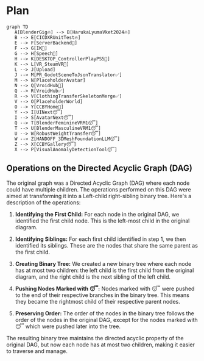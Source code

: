 # Plan

```mermaid
graph TD
   A[BlenderGig🔥] --> B[HarukaLyumaVket2024🔥]
   B --> E[CICDXRUnitTest🔥]
   E --> F[ServerBackend🚫]
   F --> G[IK🚫]
   G --> H[Speech🚫]
   H --> K[DESKTOP_ControllerPlayPS5🚫]
   K --> L[VR_SteamVR🚫]
   L --> J[Upload]
   J --> M[PR_GodotSceneToJsonTranslator✅]
   M --> N[PlaceholderAvatar]
   N --> Q[VroidHub🚫]
   Q --> R[VroidHub✅]
   R --> V[ClothingTransferSkeletonMerge✅]
   V --> O[PlaceholderWorld]
   O --> Y[CCBYHome🚫]
   Y --> I[UINext😴]
   I --> S[AvatarNext😴]
   Q --> T[BlenderFeminineVRM1😴]
   T --> U[BlenderMasculineVRM1😴]
   U --> W[RobustWeightTransfer😴]
   W --> Z[HANDOFF_3DMeshFoundationLLM😴]
   Z --> X[CCBYGallery😴]
   X --> P[VisualAnomalyDetectionTool😴]
```

## Operations on the Directed Acyclic Graph (DAG)

The original graph was a Directed Acyclic Graph (DAG) where each node could have multiple children. The operations performed on this DAG were aimed at transforming it into a Left-child right-sibling binary tree. Here's a description of the operations:

1. **Identifying the First Child:** For each node in the original DAG, we identified the first child node. This is the left-most child in the original diagram.

2. **Identifying Siblings:** For each first child identified in step 1, we then identified its siblings. These are the nodes that share the same parent as the first child.

3. **Creating Binary Tree:** We created a new binary tree where each node has at most two children: the left child is the first child from the original diagram, and the right child is the next sibling of the left child.

4. **Pushing Nodes Marked with 😴:** Nodes marked with 😴 were pushed to the end of their respective branches in the binary tree. This means they became the rightmost child of their respective parent nodes.

5. **Preserving Order:** The order of the nodes in the binary tree follows the order of the nodes in the original DAG, except for the nodes marked with 😴 which were pushed later into the tree.

The resulting binary tree maintains the directed acyclic property of the original DAG, but now each node has at most two children, making it easier to traverse and manage.
